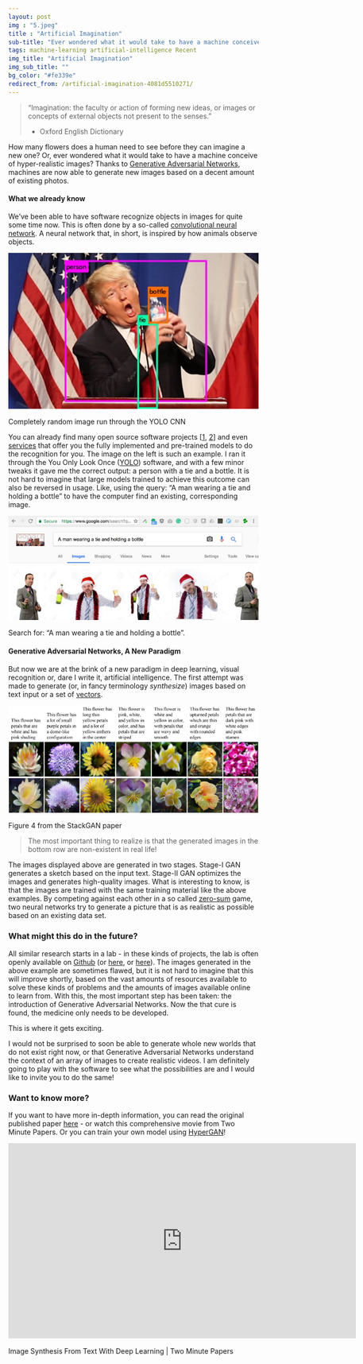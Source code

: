 ```yaml
---
layout: post
img : "5.jpeg"
title : "Artificial Imagination"
sub-title: "Ever wondered what it would take to have a machine conceive of hyper-realistic images?"
tags: machine-learning artificial-intelligence Recent
img_title: "Artificial Imagination"
img_sub_title: ""
bg_color: "#fe339e"
redirect_from: /artificial-imagination-4081d5510271/
---
```


> “Imagination: the faculty or action of forming new ideas, or images or concepts of external objects not present to the senses.”
> - Oxford English Dictionary

How many flowers does a human need to see before they can imagine a new one? Or, ever wondered what it would take to have a machine conceive of hyper-realistic images? Thanks to [Generative Adversarial Networks](https://openai.com/blog/generative-models/), machines are now able to generate new images based on a decent amount of existing photos.

#### What we already know

We’ve been able to have software recognize objects in images for quite some time now. This is often done by a so-called [convolutional neural network](https://en.wikipedia.org/wiki/Convolutional_neural_network). A neural network that, in short, is inspired by how animals observe objects.

![](/assets/images/10-1.jpeg)

Completely random image run through the YOLO CNN

You can already find many open source software projects [[1](https://github.com/tiny-dnn/tiny-dnn), [2](http://pjreddie.com/darknet/yolo/)] and even [services](https://cloud.google.com/vision) that offer you the fully implemented and pre-trained models to do the recognition for you. The image on the left is such an example. I ran it through the You Only Look Once ([YOLO](http://pjreddie.com/darknet/yolo/)) software, and with a few minor tweaks it gave me the correct output: a person with a tie and a bottle. It is not hard to imagine that large models trained to achieve this outcome can also be reversed in usage. Like, using the query: “A man wearing a tie and holding a bottle” to have the computer find an existing, corresponding image.

![](/assets/images/10-2.jpeg)

Search for: “A man wearing a tie and holding a bottle”.

#### Generative Adversarial Networks, A New Paradigm

But now we are at the brink of a new paradigm in deep learning, visual recognition or, dare I write it, artificial intelligence. The first attempt was made to generate (or, in fancy terminology _synthesize_) images based on text input or a set of [vectors](http://carpedm20.github.io/faces/).

![](/assets/images/10-3.png)

Figure 4 from the StackGAN paper

> The most important thing to realize is that the generated images in the bottom row are non-existent in real life!

The images displayed above are generated in two stages. Stage-I GAN generates a sketch based on the input text. Stage-II GAN optimizes the images and generates high-quality images. What is interesting to know, is that the images are trained with the same training material like the above examples. By competing against each other in a so called [zero-sum](https://en.wikipedia.org/wiki/Zero-sum_game) game, two neural networks try to generate a picture that is as realistic as possible based on an existing data set.

### What might this do in the future?

All similar research starts in a lab - in these kinds of projects, the lab is often openly available on [Github](https://github.com/bobvanluijt/StackGAN) (or [here](https://github.com/bobvanluijt/DCGAN-tensorflow), or [here](https://github.com/soumith/dcgan.torch)). The images generated in the above example are sometimes flawed, but it is not hard to imagine that this will improve shortly, based on the vast amounts of resources available to solve these kinds of problems and the amounts of images available online to learn from. With this, the most important step has been taken: the introduction of Generative Adversarial Networks. Now the that cure is found, the medicine only needs to be developed.

This is where it gets exciting.

I would not be surprised to soon be able to generate whole new worlds that do not exist right now, or that Generative Adversarial Networks understand the context of an array of images to create realistic videos. I am definitely going to play with the software to see what the possibilities are and I would like to invite you to do the same!

### Want to know more?

If you want to have more in-depth information, you can read the original published paper [here](https://arxiv.org/pdf/1612.03242v1.pdf) - or watch this comprehensive movie from Two Minute Papers. Or you can train your own model using [HyperGAN](https://github.com/255BITS/HyperGAN)!

<iframe src="https://www.youtube.com/embed/rAbhypxs1qQ?feature=oembed" width="700" height="393" frameborder="0" scrolling="no"></iframe>

Image Synthesis From Text With Deep Learning | Two Minute Papers
